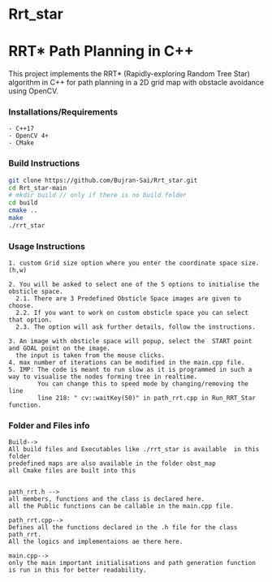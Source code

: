 # Rrt_star
# RRT* Path Planning in C++

This project implements the RRT* (Rapidly-exploring Random Tree Star) algorithm in C++ for path planning in a 2D grid map with 
obstacle avoidance using OpenCV.


### Installations/Requirements
```
- C++17
- OpenCV 4+
- CMake
```

### Build Instructions

```bash
git clone https://github.com/Bujran-Sai/Rrt_star.git
cd Rrt_star-main
# mkdir build // only if there is no build folder
cd build
cmake ..
make
./rrt_star
```

### Usage Instructions
```
1. custom Grid size option where you enter the coordinate space size.(h,w)

2. You will be asked to select one of the 5 options to initialise the obsticle space.
  2.1. There are 3 Predefined Obsticle Space images are given to choose.
  2.2. If you want to work on custom obsticle space you can select that option.
  2.3. The option will ask further details, follow the instructions.

3. An image with obsticle space will popup, select the  START point and GOAL point on the image.
  the input is taken from the mouse clicks.
4. max number of iterations can be modified in the main.cpp file.
5. IMP: The code is meant to run slow as it is programmed in such a way to visualise the nodes forming tree in realtime.
        You can change this to speed mode by changing/removing the line
        line 218: " cv::waitKey(50)" in path_rrt.cpp in Run_RRT_Star function.
```

### Folder and Files info
```
Build-->
All build files and Executables like ./rrt_star is available  in this folder
predefined maps are also available in the folder obst_map
all Cmake files are built into this


path_rrt.h -->
all members, functions and the class is declared here.
all the Public functions can be callable in the main.cpp file.

path_rrt.cpp-->
Defines all the functions declared in the .h file for the class path_rrt.
All the logics and implementaions ae there here.

main.cpp-->
only the main important initialisations and path generation function is run in this for better readability.





